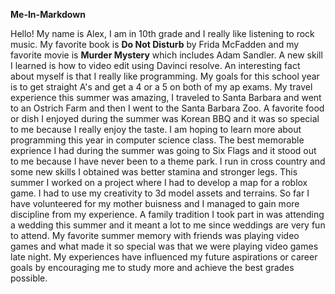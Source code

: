 **Me-In-Markdown**

Hello! My name is Alex, I am in 10th grade and I really like listening to rock music. My favorite book is **Do Not Disturb** by Frida McFadden and my favorite movie is **Murder Mystery** which includes Adam Sandler.
A new skill I learned is how to video edit using Davinci resolve. An interesting fact about myself is that I really like programming. My goals for this school year is to get straight A's and get a 4 or a 5 on both of my ap exams. My travel experience this summer was amazing, I traveled to Santa Barbara and went to an Ostrich Farm and then I went to the Santa Barbara Zoo. A favorite food or dish I enjoyed during the summer was Korean BBQ and it was so special to me because I really enjoy the taste. I am hoping to learn more about programming this year in computer science class. The best memorable exprience I had during the summer was going to Six Flags and it stood out to me because I have never been to a theme park. I run in cross country and some new skills I obtained was better stamina and stronger legs. This summer I worked on a project where I had to develop a map for a roblox game. I had to use my creativity to 3d model assets and terrains. So far I have volunteered for my mother buisness and I managed to gain more discipline from my experience. A family tradition I took part in was attending a wedding this summer and it meant a lot to me since weddings are very fun to attend. My favorite summer memory with friends was playing video games and what made it so special was that we were playing video games late night. My experiences have influenced my future aspirations or career goals by encouraging me to study more and achieve the best grades possible.
